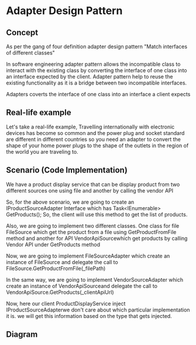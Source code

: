 # Adapter Design Pattern

## Concept

As per the gang of four definition adapter design pattern "Match interfaces of different classes"

In software engineering adapter pattern allows the incompatible class to interact with the existing class by converting the interface of one class into an interface expected by the client. Adapter pattern help to reuse the existing functionality as it is a bridge between two incompatible interfaces.

Adapters coverts the interface of one class into an interface a client expects

## Real-life example

Let's take a real-life example, Travelling internationally with electronic devices has become so common and the power plug and socket standard are different in different countries so you need an adapter to convert the shape of your home power plugs to the shape of the outlets in the region of the world you are traveling to.

## Scenario (Code Implementation)

We have a product display service that can be display product from two different sources one using file and another by calling the vendor API

So, for the above scenario, we are going to create an IProductSourceAdapter Interface which has Task<IEnumerable<Product>> GetProducts(); So, the client will use this method to get the list of products.

Also, we are going to implement two different classes. One class for file FileSource which get the product from a file using GetProductFromFile method and another for API VendorApiSourcewhich get products by calling Vendor API under GetProducts method

Now, we are going to implement FileSourceAdapter which create an instance of ​​FileSource and delegate the call to FileSource.GetProductFromFile(_filePath)

In the same way, we are going to implement VendorSourceAdapter which create an instance of VendorApiSourceand delegate the call to VendorApiSource.GetProducts(_clientApiUrl)

Now, here our client ProductDisplayService inject IProductSourceAdapterwe don't care about which particular implementation it is. we will get this information based on the type that gets injected.

## Diagram

